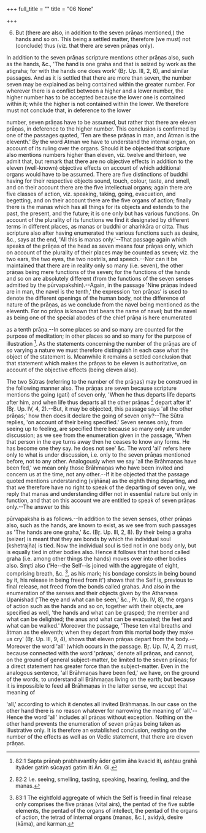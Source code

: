 +++
full_title = ""
title = "06 None"

+++


6. But (there are also, in addition to the seven prāṇas mentioned,) the hands and so on. This being a settled matter, therefore (we must) not (conclude) thus (viz. that there are seven prāṇas only).

In addition to the seven prāṇas scripture mentions other prāṇas also, such as the hands, &c., 'The hand is one graha and that is seized by work as the atigraha; for with the hands one does work' (Br̥. Up. III, 2, 8), and similar passages. And as it is settled that there are more than seven, the number seven may be explained as being contained within the greater number. For wherever there is a conflict between a higher and a lower number, the higher number has to be accepted because the lower one is contained within it; while the higher is not contained within the lower. We therefore must not conclude that, in deference to the lower

number, seven prāṇas have to be assumed, but rather that there are eleven prāṇas, in deference to the higher number. This conclusion is confirmed by one of the passages quoted, 'Ten are these prāṇas in man, and Ātman is the eleventh.' By the word Ātman we have to understand the internal organ, on account of its ruling over the organs. Should it be objected that scripture also mentions numbers higher than eleven, viz. twelve and thirteen, we admit that, but remark that there are no objective effects in addition to the eleven (well-known) objective effects on account of which additional organs would have to be assumed. There are five distinctions of buddhi having for their respective objects sound, touch, colour, taste, and smell, and on their account there are the five intellectual organs; again there are five classes of action, viz. speaking, taking, going, evacuation, and begetting, and on their account there are the five organs of action; finally there is the manas which has all things for its objects and extends to the past, the present, and the future; it is one only but has various functions. On account of the plurality of its functions we find it designated by different terms in different places, as manas or buddhi or ahaṁkāra or citta. Thus scripture also after having enumerated the various functions such as desire, &c., says at the end, 'All this is manas only.'--That passage again which speaks of the prāṇas of the head as seven means four prāṇas only, which on account of the plurality of their places may be counted as seven; viz. the two ears, the two eyes, the two nostrils, and speech.--Nor can it be maintained that there are in reality only so many (i.e. seven), the other prāṇas being mere functions of the seven; for the functions of the hands and so on are absolutely different (from the functions of the seven senses admitted by the pūrvapakshin).--Again, in the passage 'Nine prāṇas indeed are in man, the navel is the tenth,' the expression 'ten prāṇas' is used to denote the different openings of the human body, not the difference of nature of the prāṇas, as we conclude from the navel being mentioned as the eleventh. For no prāṇa is known that bears the name of navel; but the navel as being one of the special abodes of the chief prāṇa is here enumerated

as a tenth prāṇa.--In some places so and so many are counted for the purpose of meditation; in other places so and so many for the purpose of illustration [^fn_53]. As the statements concerning the number of the prāṇas are of so varying a nature we must therefore distinguish in each case what the object of the statement is. Meanwhile it remains a settled conclusion that that statement which makes the prāṇas to be eleven is authoritative, on account of the objective effects (being eleven also).

[^fn_53]: 82:1 Sapta prāṇaḥ prabhavantīty āder gatim āha kvacid iti, ashṭau grahā ityāder gatiṁ sūcayati gatim iti Ān. Gi.

The two Sūtras (referring to the number of the prāṇas) may be construed in the following manner also. The prāṇas are seven because scripture mentions the going (gati) of seven only, 'When he thus departs life departs after him, and when life thus departs all the other prāṇas [^fn_54] depart after it' (Br̥. Up. IV, 4, 2).--But, it may be objected, this passage says 'all the other prāṇas;' how then does it declare the going of seven only?--The Sūtra replies, 'on account of their being specified.' Seven senses only, from seeing up to feeling, are specified there because so many only are under discussion; as we see from the enumeration given in the passage, 'When that person in the eye turns away then he ceases to know any forms. He has become one they say. he does not see' &c. The word 'all' refers here only to what is under discussion, i.e. only to the seven prāṇas mentioned before, not to any other. Analogously when we say 'all the Brāhmaṇas have been fed,' we mean only those Brāhmaṇas who have been invited and concern us at the time, not any other.--If it be objected that the passage quoted mentions understanding (vijñāna) as the eighth thing departing, and that we therefore have no right to speak of the departing of seven only, we reply that manas and understanding differ not in essential nature but only in function, and that on this account we are entitled to speak of seven prāṇas only.--The answer to this

[^fn_54]: 82:2 I.e. seeing, smelling, tasting, speaking, hearing, feeling, and the manas.

pūrvapaksha is as follows.--In addition to the seven senses, other prāṇas also, such as the hands, are known to exist, as we see from such passages as 'The hands are one graha,' &c. (Br̥. Up. III, 2, 8). By their being a graha (seizer) is meant that they are bonds by which the individual soul (kshetrajña) is tied. Now the individual soul is tied not in one body only, but is equally tied in other bodies also. Hence it follows that that bond called graha (i.e. among other things the hands) moves over into other bodies also. Smr̥ti also ('He--the Self--is joined with the aggregate of eight, comprising breath, &c. [^fn_55], as his mark; his bondage consists in being bound by it, his release in being freed from it') shows that the Self is, previous to final release, not freed from the bonds called grahas. And also in the enumeration of the senses and their objects given by the Atharvaṇa Upanishad ('The eye and what can be seen,' &c., Pr. Up. IV, 8), the organs of action such as the hands and so on, together with their objects, are specified as well, 'the hands and what can be grasped; the member and what can be delighted; the anus and what can be evacuated; the feet and what can be walked.' Moreover the passage, 'These ten vital breaths and ātman as the eleventh; when they depart from this mortal body they make us cry' (Br̥. Up. III, 9, 4), shows that eleven prāṇas depart from the body.--Moreover the word 'all' (which occurs in the passage. Br̥. Up. IV, 4, 2) must, because connected with the word 'prāṇas,' denote all prāṇas, and cannot, on the ground of general subject-matter, be limited to the seven prāṇas; for a direct statement has greater force than the subject-matter. Even in the analogous sentence, 'all Brāhmaṇas have been fed,' we have, on the ground of the words, to understand all Brāhmaṇas living on the earth; but because it is impossible to feed all Brāhmaṇas in the latter sense, we accept that meaning of

[^fn_55]: 83:1 The eightfold aggregate of which the Self is freed in final release only comprises the five prāṇas (vital airs), the pentad of the five subtle elements, the pentad of the organs of intellect, the pentad of the organs of action, the tetrad of internal organs (manas, &c.), avidyā, desire (kāma), and karman.

 'all,' according to which it denotes all invited Brāhmaṇas. In our case on the other hand there is no reason whatever for narrowing the meaning of 'all.'--Hence the word 'all' includes all prāṇas without exception. Nothing on the other hand prevents the enumeration of seven prāṇas being taken as illustrative only. It is therefore an established conclusion, resting on the number of the effects as well as on Vedic statement, that there are eleven prāṇas.

